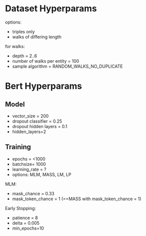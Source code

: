 # Dataset Hyperparams

options:

* triples only
* walks of differing length

for walks:

* depth = 2..6
* number of walks per entity = 100
* sample algorithm = RANDOM_WALKS_NO_DUPLICATE

# Bert Hyperparams

## Model

* vector_size = 200
* dropout classifier = 0.25
* dropout hidden layers = 0.1
* hidden_layers=2

## Training

* epochs = <1000
* batchsize= 1000
* learning_rate = ?
* options: MLM, MASS, LM, LP

MLM:

* mask_chance = 0.33
* mask_token_chance = 1 (==MASS with mask_token_chance = 1)

Early Stopping:

* patience = 8
* delta = 0.005
* min_epochs=10
